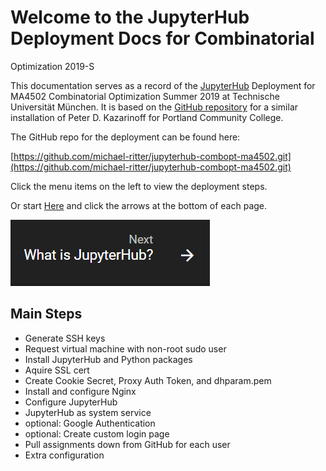 # Welcome to the JupyterHub Deployment Docs for Combinatorial
Optimization 2019-S

This documentation serves as a record of the [JupyterHub](https://jupyter.org/hub) Deployment for MA4502 Combinatorial Optimization Summer 2019 at Technische Universität München. It is based on the [GitHub repository](https://github.com/ProfessorKazarinoff/jupyterhub-engr101) for a similar installation of Peter D. Kazarinoff for Portland Community College.

The GitHub repo for the deployment can be found here: 

 > 
[https://github.com/michael-ritter/jupyterhub-combopt-ma4502.git](https://github.com/michael-ritter/jupyterhub-combopt-ma4502.git)

Click the menu items on the left to view the deployment steps.

Or start [Here](what_is_jupyterhub.md) and click the arrows at the bottom of each page.

[![Next Setup Arrow](images/next_what_is_jupyterhub_arrow.png)](what_is_jupyterhub.md)

## Main Steps

* Generate SSH keys
* Request virtual machine with non-root sudo user
* Install JupyterHub and Python packages
* Aquire SSL cert
* Create Cookie Secret, Proxy Auth Token, and dhparam.pem
* Install and configure Nginx
* Configure JupyterHub
* JupyterHub as system service
* optional: Google Authentication
* optional: Create custom login page
* Pull assignments down from GitHub for each user
* Extra configuration
